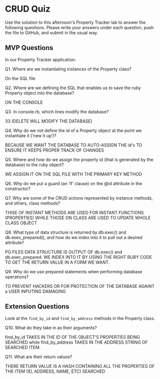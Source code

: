 # CRUD Quiz

Use the solution to this afternoon's Property Tracker lab to answer the following questions. Please write your answers under each question, push the file to GitHub, and submit in the usual way.

## MVP Questions

In our Property Tracker application:

Q1. Where are we instantiating instances of the Property class?

On the SQL file

Q2. Where are we defining the SQL that enables us to save the ruby Property object into the database?

ON THE CONSOLE

Q3. In console.rb, which lines modify the database?

33  (DELETE WILL MODIFY THE DATABASE)

Q4. Why do we not define the id of a Property object at the point we instantiate it (‘new it up’)?

BECAUSE WE WANT THE DATABASE TO AUTO-ASSIGN THE id's TO ENSURE IT KEEPS PROPER TRACK OF CHANGES

Q5. Where and how do we assign the property id (that is generated by the database) to the ruby object?

WE ASSIGN IT ON THE SQL FILE WITH THE PRIMARY KEY METHOD


Q6. Why do we put a guard (an ‘if’ clause) on the @id attribute in the constructor?



Q7. Why are some of the CRUD actions represented by instance methods, and others, class methods?

THISE OF INSTANT METHODS ARE USED FOR INSTANT FUNCTIONS (PROPERTIES) WHILE THOSE ON CLASS ARE USED TO UPDATE WHOLE CLASS OBJECT

Q8. What type of data structure is returned by db.exec() and db.exec_prepared(), and how do we index into it to pull out a desired attribute?

PG FILES DATA STRUCTURE IS OUTPUT OF db.exec() and db.exec_prepared. WE INDEX INTO IT BY USING THE RIGHT RUBY CODE TO GET THE RETURN VALUE IN A FORM WE WANT.

Q9. Why do we use prepared statements when performing database operations?

TO PREVENT HACKERS OR FOR PROTECTION OF THE DATABASE AGAINT a USER INPUTING DAMAGING


## Extension Questions

Look at the `find_by_id` and `find_by_address` methods in the Property class.

Q10. What do they take in as their arguments?

find_by_id TAKES IN THE ID OF THE OBJECT'S PROPERTIES BEING SEARCHED while find_by_address TAKES IN THE ADDRESS STRING OF SEARCHED ITEM.

Q11. What are their return values?

THERE RETURN VALUE IS A HASH CONTAINING ALL THE PROPERTIES OF THE ITEM (ID, ADDRESS, NAME, ETC) SEARCHED
